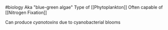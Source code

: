 #biology 
Aka "blue-green algae"
Type of [[Phytoplankton]]
Often capable of [[Nitrogen Fixation]]

Can produce *cyanotoxins* due to cyanobacterial blooms